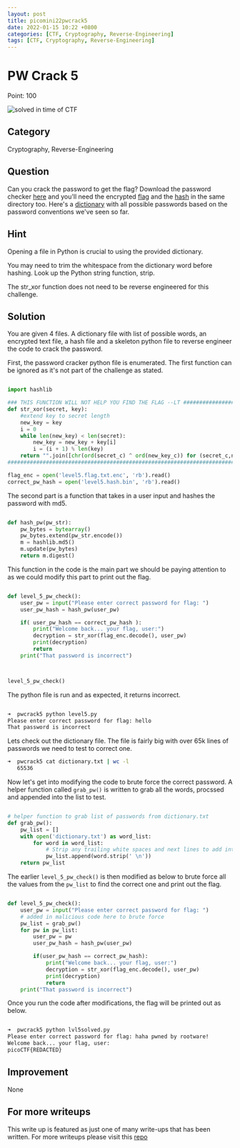 ```yaml
---
layout: post
title: picomini22pwcrack5
date: 2022-01-15 10:22 +0800
categories: [CTF, Cryptography, Reverse-Engineering]
tags: [CTF, Cryptography, Reverse-Engineering]
---
```


# PW Crack 5

Point: 100

![solved in time of CTF](https://img.shields.io/badge/solved-in%20time%20of%20CTF-brightgreen.svg)

## Category

Cryptography, Reverse-Engineering

## Question

Can you crack the password to get the flag?
Download the password checker [here](https://artifacts.picoctf.net/c/80/level5.py) and you'll need the encrypted [flag](https://artifacts.picoctf.net/c/80/level5.flag.txt.enc) and the [hash](https://artifacts.picoctf.net/c/80/level5.hash.bin) in the same directory too. Here's a [dictionary](https://artifacts.picoctf.net/c/80/dictionary.txt) with all possible passwords based on the password conventions we've seen so far.

## Hint

Opening a file in Python is crucial to using the provided dictionary.

You may need to trim the whitespace from the dictionary word before hashing. Look up the Python string function, strip.

The str_xor function does not need to be reverse engineered for this challenge.

## Solution

You are given 4 files. A dictionary file with list of possible words, an encrypted text file, a hash file and a skeleton python file to reverse engineer the code to crack the password.

First, the password cracker python file is enumerated. The first function can be ignored as it's not part of the challenge as stated.

```python

import hashlib

### THIS FUNCTION WILL NOT HELP YOU FIND THE FLAG --LT ########################
def str_xor(secret, key):
    #extend key to secret length
    new_key = key
    i = 0
    while len(new_key) < len(secret):
        new_key = new_key + key[i]
        i = (i + 1) % len(key)
    return "".join([chr(ord(secret_c) ^ ord(new_key_c)) for (secret_c,new_key_c) in zip(secret,new_key)])
###############################################################################

flag_enc = open('level5.flag.txt.enc', 'rb').read()
correct_pw_hash = open('level5.hash.bin', 'rb').read()

```

The second part is a function that takes in a user input and hashes the password with md5.

```python

def hash_pw(pw_str):
    pw_bytes = bytearray()
    pw_bytes.extend(pw_str.encode())
    m = hashlib.md5()
    m.update(pw_bytes)
    return m.digest()

```

This function in the code is the main part we should be paying attention to as we could modify this part to print out the flag.

```python

def level_5_pw_check():
    user_pw = input("Please enter correct password for flag: ")
    user_pw_hash = hash_pw(user_pw)

    if( user_pw_hash == correct_pw_hash ):
        print("Welcome back... your flag, user:")
        decryption = str_xor(flag_enc.decode(), user_pw)
        print(decryption)
        return
    print("That password is incorrect")



level_5_pw_check()

```

The python file is run and as expected, it returns incorrect.

```bash

➜  pwcrack5 python level5.py
Please enter correct password for flag: hello
That password is incorrect

```

Lets check out the dictionary file. The file is fairly big with over 65k lines of passwords we need to test to correct one.

```bash
➜  pwcrack5 cat dictionary.txt | wc -l
   65536
```

Now let's get into modifying the code to brute force the correct password. A helper function called `grab_pw()` is written to grab all the words, procssed and appended into the list to test.

```python

# helper function to grab list of passwords from dictionary.txt
def grab_pw():
    pw_list = []
    with open('dictionary.txt') as word_list:
        for word in word_list:
            # Strip any trailing white spaces and next lines to add into a list.
            pw_list.append(word.strip(' \n'))
    return pw_list

```

The earlier `level_5_pw_check()` is then modified as below to brute force all the values from the `pw_list` to find the correct one and print out the flag.

```python

def level_5_pw_check():
    user_pw = input("Please enter correct password for flag: ")
    # added in malicious code here to brute force
    pw_list = grab_pw()
    for pw in pw_list:
        user_pw = pw
        user_pw_hash = hash_pw(user_pw)

        if(user_pw_hash == correct_pw_hash):
            print("Welcome back... your flag, user:")
            decryption = str_xor(flag_enc.decode(), user_pw)
            print(decryption)
            return
    print("That password is incorrect")

```

Once you run the code after modifications, the flag will be printed out as below.

```bash

➜  pwcrack5 python lvl5solved.py
Please enter correct password for flag: haha pwned by rootware!
Welcome back... your flag, user:
picoCTF{REDACTED}

```

## Improvement

None

## For more writeups

This write up is featured as just one of many write-ups that has been written. For more writeups please visit this [repo](https://github.com/brootware/CTF-Writeups)
